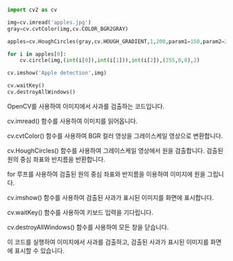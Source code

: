 

```python

import cv2 as cv 

img=cv.imread('apples.jpg')
gray=cv.cvtColor(img,cv.COLOR_BGR2GRAY)

apples=cv.HoughCircles(gray,cv.HOUGH_GRADIENT,1,200,param1=150,param2=20,minRadius=50,maxRadius=120)

for i in apples[0]: 
    cv.circle(img,(int(i[0]),int(i[1])),int(i[2]),(255,0,0),2)

cv.imshow('Apple detection',img)  

cv.waitKey()
cv.destroyAllWindows()

```


OpenCV를 사용하여 이미지에서 사과를 검출하는 코드입니다.



cv.imread() 함수를 사용하여 이미지를 읽어옵니다.

cv.cvtColor() 함수를 사용하여 BGR 컬러 영상을 그레이스케일 영상으로 변환합니다.

cv.HoughCircles() 함수를 사용하여 그레이스케일 영상에서 원을 검출합니다. 검출된 원의 중심 좌표와 반지름을 반환합니다.

for 루프를 사용하여 검출된 원의 중심 좌표와 반지름을 이용하여 이미지에 원을 그립니다.

cv.imshow() 함수를 사용하여 검출된 사과가 표시된 이미지를 화면에 표시합니다.

cv.waitKey() 함수를 사용하여 키보드 입력을 기다립니다.

cv.destroyAllWindows() 함수를 사용하여 모든 창을 닫습니다.


이 코드를 실행하여 이미지에서 사과를 검출하고, 검출된 사과가 표시된 이미지를 화면에 표시할 수 있습니다.
